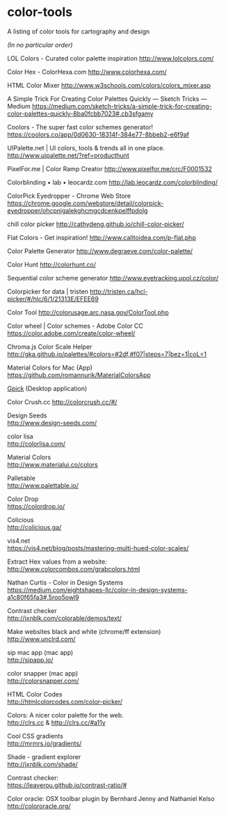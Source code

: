 # color-tools
A listing of color tools for cartography and design

_(In no particular order)_

LOL Colors - Curated color palette inspiration
http://www.lolcolors.com/

Color Hex - ColorHexa.com
http://www.colorhexa.com/

HTML Color Mixer
http://www.w3schools.com/colors/colors_mixer.asp

A Simple Trick For Creating Color Palettes Quickly — Sketch Tricks — Medium
https://medium.com/sketch-tricks/a-simple-trick-for-creating-color-palettes-quickly-8ba0fcbb7023#.cb3sfgamy

Coolors - The super fast color schemes generator!
https://coolors.co/app/0d0630-18314f-384e77-8bbeb2-e6f9af

UIPalette.net | UI colors, tools & trends all in one place.
http://www.uipalette.net/?ref=producthunt

PixelFor.me | Color Ramp Creator
http://www.pixelfor.me/crc/F0001532

Colorblinding • lab • leocardz.com
http://lab.leocardz.com/colorblinding/

ColorPick Eyedropper - Chrome Web Store
https://chrome.google.com/webstore/detail/colorpick-eyedropper/ohcpnigalekghcmgcdcenkpelffpdolg

chill color picker
http://cathydeng.github.io/chill-color-picker/

Flat Colors - Get inspiration!
http://www.calltoidea.com/p-flat.php

Color Palette Generator
http://www.degraeve.com/color-palette/

Color Hunt
http://colorhunt.co/

Sequential color scheme generator
http://www.eyetracking.upol.cz/color/

Colorpicker for data | tristen
http://tristen.ca/hcl-picker/#/hlc/6/1/21313E/EFEE69

Color Tool
http://colorusage.arc.nasa.gov/ColorTool.php

Color wheel | Color schemes - Adobe Color CC
https://color.adobe.com/create/color-wheel/

Chroma.js Color Scale Helper
http://gka.github.io/palettes/#colors=#2df,#f07|steps=7|bez=1|coL=1

Material Colors for Mac (App)
https://github.com/romannurik/MaterialColorsApp

[Gpick](http://www.gpick.org/) (Desktop application)

Color Crush.cc
http://colorcrush.cc/#/

Design Seeds  
http://www.design-seeds.com/  

color lisa  
http://colorlisa.com/  

Material Colors  
http://www.materialui.co/colors  
  
Palletable  
http://www.palettable.io/  

Color Drop  
https://colordrop.io/  

Colicious  
http://colicious.ga/  
  
vis4.net   
https://vis4.net/blog/posts/mastering-multi-hued-color-scales/

Extract Hex values from a website:  
http://www.colorcombos.com/grabcolors.html
  
Nathan Curtis - Color in Design Systems  
https://medium.com/eightshapes-llc/color-in-design-systems-a1c80f65fa3#.5roo5owl9  

Contrast checker  
http://jxnblk.com/colorable/demos/text/  

Make websites black and white (chrome/ff extension) 
http://www.unclrd.com/  

sip mac app (mac app)   
http://sipapp.io/

color snapper (mac app)  
http://colorsnapper.com/

HTML Color Codes  
http://htmlcolorcodes.com/color-picker/  

Colors: A nicer color palette for the web.  
http://clrs.cc & http://clrs.cc/#a11y  
  
Cool CSS gradients  
http://mrmrs.io/gradients/  
  
Shade - gradient explorer  
http://jxnblk.com/shade/  

Contrast checker:  
https://leaverou.github.io/contrast-ratio/#  

Color oracle: OSX toolbar plugin by Bernhard Jenny and Nathaniel Kelso
http://colororacle.org/
